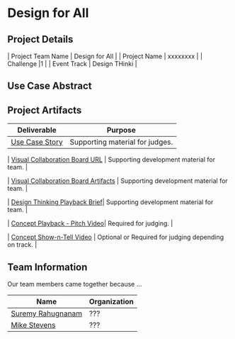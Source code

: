 # Design for All


## Project Details
| Project Team Name | Design for All |
| Project Name | xxxxxxxx |
| Challenge |1 |
| Event Track | Design THinki |

## Use Case Abstract
<!--- Template Instructions  
  User attempts to apply for a loan from a FinTech using the FinTech's web-site and encounters difficulties due to visual and audio impairments that the web-site does not accomodate.
--->
## Project Artifacts

| Deliverable | Purpose |
| --- | --- |
| [Use Case Story](./hackproject/usecase.md) | Supporting material for judges. | 

| [Visual Collaboration Board URL](https://app.mural.co/template/a34cb087-9954-487a-810f-65671664f59d/97429e07-5ba1-47e9-91d3-98e668e51d42) | Supporting development material for team. | 

| [Visual Collaboration Board Artifacts](./hackproject/media/board) | Supporting development material for team. | 

| [Design Thinking Playback Brief](./presentations/playback-brief.ppt)| Supporting development material for team. |

| [Concept Playback - Pitch Video](./media/videos/pitch-video.mp4)|  Required for judging. | 

| [Concept Show-n-Tell Video](./media/videos/demo-video.mp4) | Optional or Required for judging depending on track. | 



## Team Information
<!--- Template Instructions  
  Provide a brief description of your team, how it came to be, etc.
--->  

Our team members came together because ...
 
| Name | Organization |
| --- | --- |
| [Suremy Rahugnanam](social-url) | ??? |
| [Mike Stevens](social-url) | ??? |

